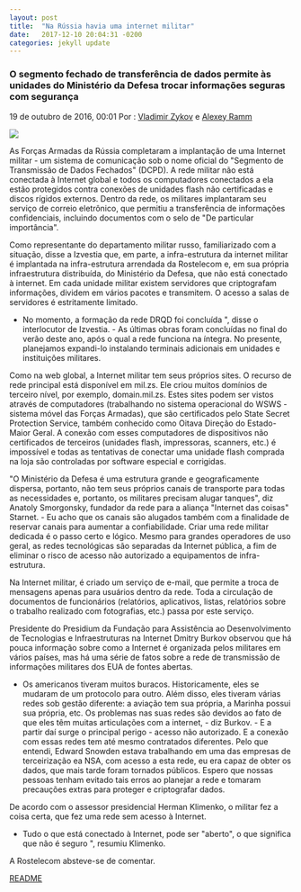 ```yaml
---
layout: post
title:  "Na Rússia havia uma internet militar"
date:   2017-12-10 20:04:31 -0200
categories: jekyll update
---
```


### O segmento fechado de transferência de dados permite às unidades do Ministério da Defesa trocar informações seguras com segurança

19 de outubro de 2016, 00:01
Por : [Vladimir Zykov](https://iz.ru/author/vladimir-zykov) e [Alexey Ramm](https://iz.ru/author/aleksei-ramm)

![](https://cdn.iz.ru/sites/default/files/styles/900x506/public/article-2017-05/a0637d4b7806c80835e5add92d741d49.jpg?itok=jZSSkxhw)

As Forças Armadas da Rússia completaram a implantação de uma Internet militar - um sistema de comunicação sob o nome oficial do "Segmento de Transmissão de Dados Fechados" (DCPD). A rede militar não está conectada à Internet global e todos os computadores conectados a ela estão protegidos contra conexões de unidades flash não certificadas e discos rígidos externos. Dentro da rede, os militares implantaram seu serviço de correio eletrônico, que permitiu a transferência de informações confidenciais, incluindo documentos com o selo de "De particular importância". 

Como representante do departamento militar russo, familiarizado com a situação, disse a Izvestia que, em parte, a infra-estrutura da internet militar é implantada na infra-estrutura arrendada da Rostelecom e, em sua própria infraestrutura distribuída, do Ministério da Defesa, que não está conectado à internet. Em cada unidade militar existem servidores que criptografam informações, dividem em vários pacotes e transmitem. O acesso a salas de servidores é estritamente limitado.

- No momento, a formação da rede DRQD foi concluída ", disse o interlocutor de Izvestia. - As últimas obras foram concluídas no final do verão deste ano, após o qual a rede funciona na íntegra. No presente, planejamos expandi-lo instalando terminais adicionais em unidades e instituições militares.

Como na web global, a Internet militar tem seus próprios sites. O recurso de rede principal está disponível em mil.zs. Ele criou muitos domínios de terceiro nível, por exemplo, domain.mil.zs. Estes sites podem ser vistos através de computadores (trabalhando no sistema operacional do WSWS - sistema móvel das Forças Armadas), que são certificados pelo State Secret Protection Service, também conhecido como Oitava Direção do Estado-Maior Geral. A conexão com esses computadores de dispositivos não certificados de terceiros (unidades flash, impressoras, scanners, etc.) é impossível e todas as tentativas de conectar uma unidade flash comprada na loja são controladas por software especial e corrigidas.

"O Ministério da Defesa é uma estrutura grande e geograficamente dispersa, portanto, não tem seus próprios canais de transporte para todas as necessidades e, portanto, os militares precisam alugar tanques", diz Anatoly Smorgonsky, fundador da rede para a aliança "Internet das coisas" Starnet. - Eu acho que os canais são alugados também com a finalidade de reservar canais para aumentar a confiabilidade. Criar uma rede militar dedicada é o passo certo e lógico. Mesmo para grandes operadores de uso geral, as redes tecnológicas são separadas da Internet pública, a fim de eliminar o risco de acesso não autorizado a equipamentos de infra-estrutura.

Na Internet militar, é criado um serviço de e-mail, que permite a troca de mensagens apenas para usuários dentro da rede. Toda a circulação de documentos de funcionários (relatórios, aplicativos, listas, relatórios sobre o trabalho realizado com fotografias, etc.) passa por este serviço.

Presidente do Presidium da Fundação para Assistência ao Desenvolvimento de Tecnologias e Infraestruturas na Internet Dmitry Burkov observou que há pouca informação sobre como a Internet é organizada pelos militares em vários países, mas há uma série de fatos sobre a rede de transmissão de informações militares dos EUA de fontes abertas.

- Os americanos tiveram muitos buracos. Historicamente, eles se mudaram de um protocolo para outro. Além disso, eles tiveram várias redes sob gestão diferente: a aviação tem sua própria, a Marinha possui sua própria, etc. Os problemas nas suas redes são devidos ao fato de que eles têm muitas articulações com a internet, - diz Burkov. - E a partir daí surge o principal perigo - acesso não autorizado. E a conexão com essas redes tem até mesmo contratados diferentes. Pelo que entendi, Edward Snowden estava trabalhando em uma das empresas de terceirização ea NSA, com acesso a esta rede, eu era capaz de obter os dados, que mais tarde foram tornados públicos. Espero que nossas pessoas tenham evitado tais erros ao planejar a rede e tomaram precauções extras para proteger e criptografar dados.

De acordo com o assessor presidencial Herman Klimenko, o militar fez a coisa certa, que fez uma rede sem acesso à Internet.

- Tudo o que está conectado à Internet, pode ser "aberto", o que significa que não é seguro ", resumiu Klimenko. 

A Rostelecom absteve-se de comentar.

[README](https://iz.ru/news/639221) 